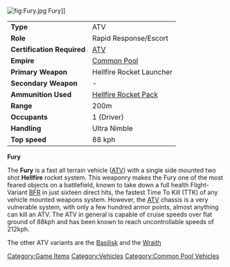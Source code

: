 ![](Fury.jpg "fig:Fury.jpg") Fury\]\]

|                            |                                                         |
|----------------------------|---------------------------------------------------------|
| **Type**                   | ATV                                                     |
| **Role**                   | Rapid Response/Escort                                   |
| **Certification Required** | [ATV](ATV_(Certification) "wikilink")                   |
| **Empire**                 | [Common Pool](Common_Pool "wikilink")                   |
| **Primary Weapon**         | Hellfire Rocket Launcher                                |
| **Secondary Weapon**       | \-                                                      |
| **Ammunition Used**        | [Hellfire Rocket Pack](Hellfire_Rocket_Pack "wikilink") |
| **Range**                  | 200m                                                    |
| **Occupants**              | 1 (Driver)                                              |
| **Handling**               | Ultra Nimble                                            |
| **Top speed**              | 88 kph                                                  |

**Fury**

The **Fury** is a fast all terrain vehicle ([ATV](ATV "wikilink")) with
a single side mounted two shot **Hellfire** rocket system. This weaponry
makes the Fury one of the most feared objects on a battlefield, known to
take down a full health Flight-Variant [BFR](BFR "wikilink") in just
sixteen direct hits, the fastest Time To Kill (TTK) of any vehicle
mounted weapons system. However, the [ATV](ATV "wikilink") chassis is a
very vulnerable system, with only a few hundred armor points, almost
anything can kill an ATV. The ATV in general is capable of cruise speeds
over flat ground of 88kph and has been known to reach uncontrollable
speeds of 212kph.

The other ATV variants are the [Basilisk](Basilisk "wikilink") and the
[Wraith](Wraith "wikilink")

[Category:Game Items](Category:Game_Items "wikilink")
[Category:Vehicles](Category:Vehicles "wikilink") [Category:Common Pool
Vehicles](Category:Common_Pool_Vehicles "wikilink")